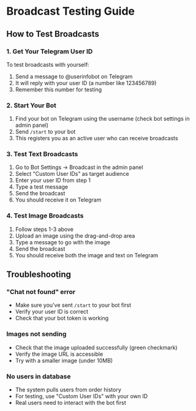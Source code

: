 # Broadcast Testing Guide

## How to Test Broadcasts

### 1. Get Your Telegram User ID
To test broadcasts with yourself:
1. Send a message to @userinfobot on Telegram
2. It will reply with your user ID (a number like 123456789)
3. Remember this number for testing

### 2. Start Your Bot
1. Find your bot on Telegram using the username (check bot settings in admin panel)
2. Send `/start` to your bot
3. This registers you as an active user who can receive broadcasts

### 3. Test Text Broadcasts
1. Go to Bot Settings → Broadcast in the admin panel
2. Select "Custom User IDs" as target audience
3. Enter your user ID from step 1
4. Type a test message
5. Send the broadcast
6. You should receive it on Telegram

### 4. Test Image Broadcasts
1. Follow steps 1-3 above
2. Upload an image using the drag-and-drop area
3. Type a message to go with the image
4. Send the broadcast
5. You should receive both the image and text on Telegram

## Troubleshooting

### "Chat not found" error
- Make sure you've sent `/start` to your bot first
- Verify your user ID is correct
- Check that your bot token is working

### Images not sending
- Check that the image uploaded successfully (green checkmark)
- Verify the image URL is accessible
- Try with a smaller image (under 10MB)

### No users in database
- The system pulls users from order history
- For testing, use "Custom User IDs" with your own ID
- Real users need to interact with the bot first